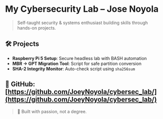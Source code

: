 # My Cybersecurity Lab – Jose Noyola

> Self-taught security & systems enthusiast building skills through hands-on projects.

## 🛠 Projects

- **Raspberry Pi 5 Setup**: Secure headless lab with BASH automation  
- **MBR → GPT Migration Tool**: Script for safe partition conversion  
- **SHA-2 Integrity Monitor**: Auto-check script using `sha256sum`

## 🔗 GitHub: [https://github.com/JoeyNoyola/cybersec_lab/](https://github.com/JoeyNoyola/cybersec_lab/)

> 📌 Built with passion, not a degree.

